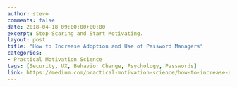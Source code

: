 ```yaml
---
author: stevo
comments: false
date: 2018-04-18 09:00:00+00:00
excerpt: Stop Scaring and Start Motivating.
layout: post
title: "How to Increase Adoption and Use of Password Managers"
categories:
- Practical Motivation Science
tags: [Security, UX, Behavior Change, Psychology, Passwords]
link: https://medium.com/practical-motivation-science/how-to-increase-adoption-and-use-of-password-managers-41d242971c96
---
```

